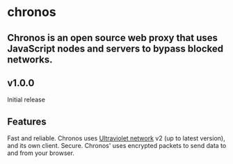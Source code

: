 # chronos
##   Chronos is an open source web proxy that uses JavaScript nodes and servers to bypass blocked networks.

## v1.0.0
Initial release

## Features
  Fast and reliable. Chronos uses [Ultraviolet network](https://github.com/titaniumnetwork-dev/Ultraviolet) v2 (up to latest version), and its own client.
  Secure. Chronos' uses encrypted packets to send data to and from your browser.
